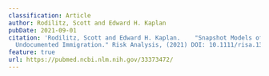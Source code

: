 ```yaml
---
classification: Article
author: Rodilitz, Scott and Edward H. Kaplan
pubDate: 2021-09-01
citation: 'Rodilitz, Scott and Edward H. Kaplan.	"Snapshot Models of
  Undocumented Immigration." Risk Analysis, (2021) DOI: 10.1111/risa.13658'
feature: true
url: https://pubmed.ncbi.nlm.nih.gov/33373472/
---
```


